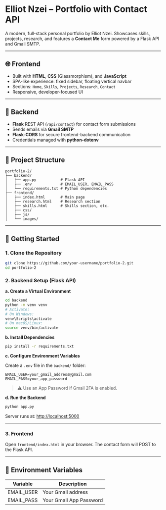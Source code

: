 # Elliot Nzei – Portfolio with Contact API

A modern, full-stack personal portfolio by Elliot Nzei. Showcases skills, projects, research, and features a **Contact Me** form powered by a Flask API and Gmail SMTP.

---

## 🌐 Frontend

- Built with **HTML**, **CSS** (Glassmorphism), and **JavaScript**
- SPA-like experience: fixed sidebar, floating vertical navbar
- Sections: `Home`, `Skills`, `Projects`, `Research`, `Contact`
- Responsive, developer-focused UI

---

## 🔧 Backend

- **Flask** REST API (`/api/contact`) for contact form submissions
- Sends emails via **Gmail SMTP**
- **Flask-CORS** for secure frontend-backend communication
- Credentials managed with **python-dotenv**

---

## 📁 Project Structure

```
portfolio-2/
├── backend/
│   ├── app.py           # Flask API
│   ├── .env             # EMAIL_USER, EMAIL_PASS
│   └── requirements.txt # Python dependencies
├── frontend/
│   ├── index.html       # Main page
│   ├── research.html    # Research section
│   ├── skills.html      # Skills section, etc.
│   ├── css/
│   ├── js/
│   └── images/
```

---

## 🚀 Getting Started

### 1. Clone the Repository

```bash
git clone https://github.com/your-username/portfolio-2.git
cd portfolio-2
```

### 2. Backend Setup (Flask API)

**a. Create a Virtual Environment**
```bash
cd backend
python -m venv venv
# Activate:
# On Windows:
venv\Scripts\activate
# On macOS/Linux:
source venv/bin/activate
```

**b. Install Dependencies**
```bash
pip install -r requirements.txt
```

**c. Configure Environment Variables**

Create a `.env` file in the `backend/` folder:
```
EMAIL_USER=your_gmail_address@gmail.com
EMAIL_PASS=your_app_password
```
> ⚠️ Use an App Password if Gmail 2FA is enabled.

**d. Run the Backend**
```bash
python app.py
```
Server runs at: [http://localhost:5000](http://localhost:5000)

---

### 3. Frontend

Open `frontend/index.html` in your browser. The contact form will POST to the Flask API.

---

## 🔐 Environment Variables

| Variable     | Description                |
|--------------|---------------------------|
| EMAIL_USER   | Your Gmail address        |
| EMAIL_PASS   | Your Gmail App Password   |

